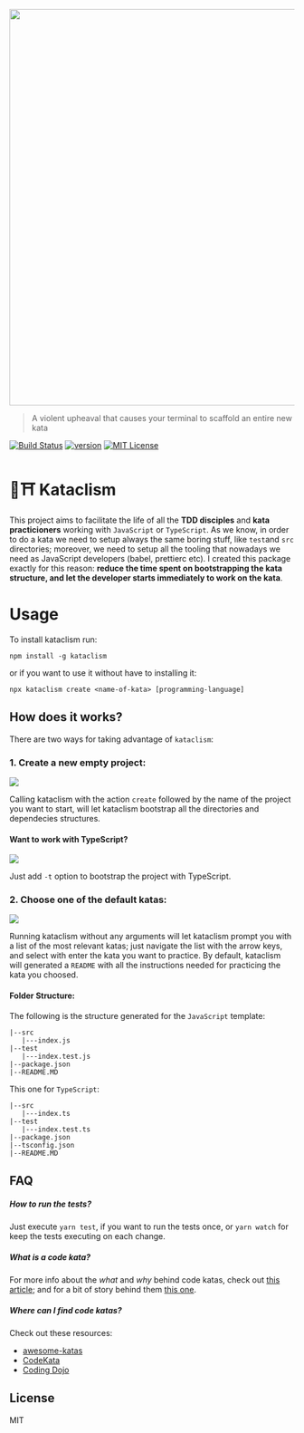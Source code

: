 <p align="center">
   <img src="https://github.com/glippi/kataclism/blob/master/kataclism.svg" width="700"/>
</p>

> A violent upheaval that causes your terminal to scaffold an entire new kata

[![Build Status](https://travis-ci.com/glippi/kataclism.svg?branch=master)](https://travis-ci.com/glippi/kataclism)
[![version](https://img.shields.io/npm/v/kataclism.svg?style=flat-square)](https://www.npmjs.com/package/kataclism) 
[![MIT License](https://img.shields.io/npm/l/react-testing-library.svg?style=flat-square)](https://github.com/kentcdodds/react-testing-library/blob/master/LICENSE)

# 🥋⛩️ Kataclism
This project aims to facilitate the life of all the **TDD disciples** and **kata practicioners** working with `JavaScript` or `TypeScript`.
As we know, in order to do a kata we need to setup always the same boring stuff, like `test`and `src` directories; moreover, we need to setup all the tooling that nowadays we need as JavaScript developers (babel, prettierc etc).
I created this package exactly for this reason: **reduce the time spent on bootstrapping the kata structure, and let the developer starts immediately to work on the kata**.

# Usage
To install kataclism run:

```console
npm install -g kataclism
```

or if you want to use it without have to installing it:

```console
npx kataclism create <name-of-kata> [programming-language]
```

## How does it works?
There are two ways for taking advantage of `kataclism`:

### 1. Create a new empty project:
<img src="https://github.com/glippi/kataclism/blob/master/kataclism-js.png" />

Calling kataclism with the action `create` followed by the name of the project you want to start, will let kataclism bootstrap all the directories and dependecies structures.

#### Want to work with TypeScript?
<img src="https://github.com/glippi/kataclism/blob/master/kataclism-ts.png" />

Just add `-t` option to bootstrap the project with TypeScript.


### 2. Choose one of the default katas:
<img src="https://github.com/glippi/kataclism/blob/master/kataclism-inquirer.png" />

Running kataclism without any arguments will let kataclism prompt you with a list of the most relevant katas; just navigate the list with the arrow keys, and select with enter the kata you want to practice.
By default, kataclism will generated a `README` with all the instructions needed for practicing the kata you choosed.

#### Folder Structure:
The following is the structure generated for the `JavaScript` template:
```
|--src
   |---index.js
|--test
   |---index.test.js
|--package.json
|--README.MD
```
This one for `TypeScript`:
```
|--src
   |---index.ts
|--test
   |---index.test.ts
|--package.json
|--tsconfig.json
|--README.MD
```

## FAQ

##### How to run the tests?
Just execute `yarn test`, if you want to run the tests once, or `yarn watch` for keep the tests executing on each change.

##### What is a code kata?
For more info about the *what* and *why* behind code katas, check out [this article](http://codekata.com/); and for a bit of story behind them [this one](http://codekata.com/kata/codekata-how-it-started/).

##### Where can I find code katas?
Check out these resources:
   * [awesome-katas](https://github.com/gamontal/awesome-katas)
   * [CodeKata](http://codekata.com/)
   * [Coding Dojo](http://codingdojo.org/kata/)


## License

MIT
